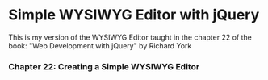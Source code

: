 # Simple WYSIWYG Editor with jQuery
 This is my version of the WYSIWYG Editor taught in the chapter 22 of the book: "Web Development with jQuery" by Richard York

### Chapter 22: Creating a Simple WYSIWYG Editor

